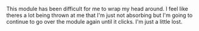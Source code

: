 This module has been difficult for me to wrap my head around. I feel like theres a lot being thrown at me that I'm just not absorbing but
I'm going to continue to go over the module again until it clicks. I'm just a little lost.
